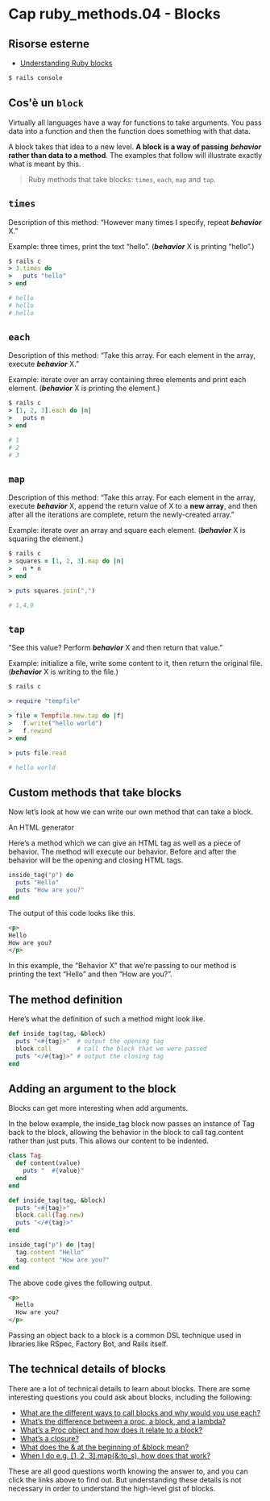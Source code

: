 # <a name="top"></a> Cap ruby_methods.04 - Blocks



## Risorse esterne

- [Understanding Ruby blocks](https://www.codewithjason.com/understanding-ruby-blocks/)


```bash
$ rails console
```


## Cos'è un `block`

Virtually all languages have a way for functions to take arguments. You pass data into a function and then the function does something with that data.

A block takes that idea to a new level. **A block is a way of passing** ***behavior*** **rather than data to a method**. The examples that follow will illustrate exactly what is meant by this.

> Ruby methods that take blocks: `times`, `each`, `map` and `tap`.



## `times`

Description of this method: “However many times I specify, repeat ***behavior*** X.”

Example: three times, print the text “hello”. (***behavior*** X is printing “hello”.)

```ruby
$ rails c
> 3.times do
>   puts "hello"
> end

# hello
# hello
# hello
```



## `each`

Description of this method: “Take this array. For each element in the array, execute ***behavior*** X.”

Example: iterate over an array containing three elements and print each element. (***behavior*** X is printing the element.)

```ruby
$ rails c
> [1, 2, 3].each do |n|
>   puts n
> end

# 1
# 2
# 3
```



## `map`

Description of this method: “Take this array. For each element in the array, execute ***behavior*** X, append the return value of X to a **new array**, and then after all the iterations are complete, return the newly-created array.”

Example: iterate over an array and square each element. (***behavior*** X is squaring the element.)

```ruby
$ rails c
> squares = [1, 2, 3].map do |n|
>   n * n
> end

> puts squares.join(",")

# 1,4,9
```



## `tap`

“See this value? Perform ***behavior*** X and then return that value.”

Example: initialize a file, write some content to it, then return the original file. (***behavior*** X is writing to the file.)

```ruby
$ rails c

> require "tempfile"

> file = Tempfile.new.tap do |f|
>   f.write("hello world")
>   f.rewind
> end

> puts file.read

# hello world
```



## Custom methods that take blocks

Now let’s look at how we can write our own method that can take a block.

An HTML generator

Here’s a method which we can give an HTML tag as well as a piece of behavior. The method will execute our behavior. Before and after the behavior will be the opening and closing HTML tags.

```ruby
inside_tag("p") do
  puts "Hello"
  puts "How are you?"
end
```

The output of this code looks like this.

```html
<p>
Hello
How are you?
</p>
```

In this example, the “Behavior X” that we’re passing to our method is printing the text “Hello” and then “How are you?”.



## The method definition

Here’s what the definition of such a method might look like.

```ruby
def inside_tag(tag, &block)
  puts "<#{tag}>"  # output the opening tag
  block.call       # call the block that we were passed
  puts "</#{tag}>" # output the closing tag
end
```


## Adding an argument to the block

Blocks can get more interesting when add arguments.

In the below example, the inside_tag block now passes an instance of Tag back to the block, allowing the behavior in the block to call tag.content rather than just puts. This allows our content to be indented.

```ruby
class Tag
  def content(value)
    puts "  #{value}"
  end
end

def inside_tag(tag, &block)
  puts "<#{tag}>"
  block.call(Tag.new)
  puts "</#{tag}>"
end

inside_tag("p") do |tag|
  tag.content "Hello"
  tag.content "How are you?"
end
```

The above code gives the following output.

```html
<p>
  Hello
  How are you?
</p>
```

Passing an object back to a block is a common DSL technique used in libraries like RSpec, Factory Bot, and Rails itself.



## The technical details of blocks

There are a lot of technical details to learn about blocks. There are some interesting questions you could ask about blocks, including the following:

- [What are the different ways to call blocks and why would you use each?](https://www.codewithjason.com/two-common-ways-call-ruby-block/)
- [What’s the difference between a proc, a block, and a lambda?](https://www.codewithjason.com/ruby-procs/)
- [What’s a Proc object and how does it relate to a block?](https://www.codewithjason.com/ruby-procs/)
- [What’s a closure?](https://www.codewithjason.com/ruby-closures/)
- [What does the & at the beginning of &block mean?](https://www.codewithjason.com/ampersand-ruby-block/)
- [When I do e.g. [1, 2, 3].map(&:to_s), how does that work?](https://www.codewithjason.com/how-map-works/)

These are all good questions worth knowing the answer to, and you can click the links above to find out. But understanding these details is not necessary in order to understand the high-level gist of blocks.

